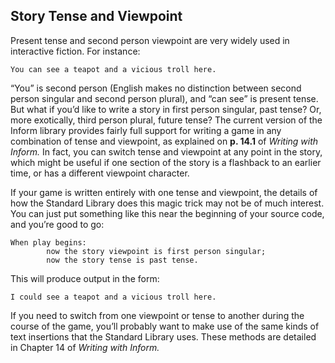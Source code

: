 ## Story Tense and Viewpoint

Present tense and second person viewpoint are very widely used in interactive fiction. For instance:

```
You can see a teapot and a vicious troll here.
```

“You” is second person (English makes no distinction between second person singular and second person plural), and “can see” is present tense. But what if you’d like to write a story in first person singular, past tense? Or, more exotically, third person plural, future tense? The current version of the Inform library provides fairly full support for writing a game in any combination of tense and viewpoint, as explained on **p. 14.1** of _Writing with Inform._ In fact, you can switch tense and viewpoint at any point in the story, which might be useful if one section of the story is a flashback to an earlier time, or has a different viewpoint character.

If your game is written entirely with one tense and viewpoint, the details of how the Standard Library does this magic trick may not be of much interest. You can just put something like this near the beginning of your source code, and you’re good to go:

```inform7
When play begins:
        now the story viewpoint is first person singular;
        now the story tense is past tense.
```

This will produce output in the form:

```
I could see a teapot and a vicious troll here.
```

If you need to switch from one viewpoint or tense to another during the course of the game, you’ll probably want to make use of the same kinds of text insertions that the Standard Library uses. These methods are detailed in Chapter 14 of _Writing with Inform._
